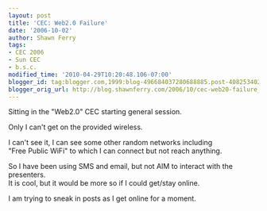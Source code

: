 ```yaml
---
layout: post
title: 'CEC: Web2.0 Failure'
date: '2006-10-02'
author: Shawn Ferry
tags:
- CEC 2006
- Sun CEC
- b.s.c.
modified_time: '2010-04-29T10:20:48.106-07:00'
blogger_id: tag:blogger.com,1999:blog-496684037280688885.post-4082534021971727141
blogger_orig_url: http://blog.shawnferry.com/2006/10/cec-web20-failure_4285.html
---
```


Sitting in the "Web2.0" CEC starting general session.  
  
Only I can't get on the provided wireless.  
  
I can't see it, I can see some other random networks including  
"Free Public WiFi" to which I can connect but not reach anything.  
  
So I have been using SMS and email, but not AIM to interact with the
presenters.  
It is cool, but it would be more so if I could get/stay online.  
  
I am trying to sneak in posts as I get online for a moment.  

